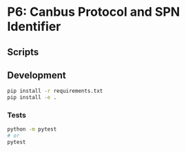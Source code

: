 # P6: Canbus Protocol and SPN Identifier 

## Scripts

## Development

```sh
pip install -r requirements.txt
pip install -e .
```

### Tests
```sh
python -m pytest
# or
pytest
```
